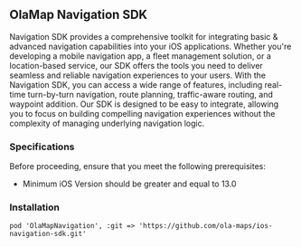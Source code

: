 ## OlaMap Navigation SDK

Navigation SDK provides a comprehensive toolkit for integrating basic & advanced navigation capabilities into your iOS applications. Whether you're developing a mobile navigation app, a fleet management solution, or a location-based service, our SDK offers the tools you need to deliver seamless and reliable navigation experiences to your users. With the Navigation SDK, you can access a wide range of features, including real-time turn-by-turn navigation, route planning, traffic-aware routing, and waypoint addition. Our SDK is designed to be easy to integrate, allowing you to focus on building compelling navigation experiences without the complexity of managing underlying navigation logic.

### Specifications
Before proceeding, ensure that you meet the following prerequisites:
* Minimum iOS Version should be greater and equal to 13.0 

### Installation
```
pod 'OlaMapNavigation', :git => 'https://github.com/ola-maps/ios-navigation-sdk.git'
```
